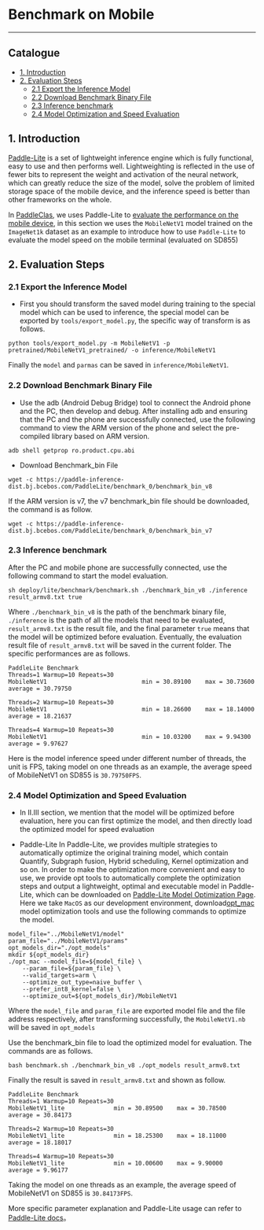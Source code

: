 # Benchmark on Mobile

---

## Catalogue

* [1. Introduction](#1)
* [2. Evaluation Steps](#2)
   * [2.1 Export the Inference Model](#2.1)
   * [2.2 Download Benchmark Binary File](#2.2)
   * [2.3 Inference benchmark](#2.3)
   * [2.4 Model Optimization and Speed Evaluation](#2.4)

<a name='1'></a>
## 1. Introduction

[Paddle-Lite](https://github.com/PaddlePaddle/Paddle-Lite) is a set of lightweight inference engine which is fully functional, easy to use and then performs well. Lightweighting is reflected in the use of fewer bits to represent the weight and activation of the neural network, which can greatly reduce the size of the model, solve the problem of limited storage space of the mobile device, and the inference speed is better than other frameworks on the whole.

In [PaddleClas](https://github.com/PaddlePaddle/PaddleClas), we uses Paddle-Lite to [evaluate the performance on the mobile device](../models/Mobile_en.md), in this section we uses the `MobileNetV1` model trained on the `ImageNet1k` dataset as an example to introduce how to use `Paddle-Lite` to evaluate the model speed on the mobile terminal (evaluated on SD855)

<a name='2'></a>
## 2. Evaluation Steps

<a name='2.1'></a>
### 2.1 Export the Inference Model

* First you should transform the saved model during training to the special model which can be used to inference, the special model can be exported by `tools/export_model.py`, the specific way of transform is as follows.

```shell
python tools/export_model.py -m MobileNetV1 -p pretrained/MobileNetV1_pretrained/ -o inference/MobileNetV1
```

Finally the `model` and `parmas` can be saved in `inference/MobileNetV1`.

<a name='2.2'></a>
### 2.2 Download Benchmark Binary File

* Use the adb (Android Debug Bridge) tool to connect the Android phone and the PC, then develop and debug. After installing adb and ensuring that the PC and the phone are successfully connected, use the following command to view the ARM version of the phone and select the pre-compiled library based on ARM version.

```shell
adb shell getprop ro.product.cpu.abi
```

* Download Benchmark_bin File

```shell
wget -c https://paddle-inference-dist.bj.bcebos.com/PaddleLite/benchmark_0/benchmark_bin_v8
```

If the ARM version is v7, the v7 benchmark_bin file should be downloaded, the command is as follow.

```shell
wget -c https://paddle-inference-dist.bj.bcebos.com/PaddleLite/benchmark_0/benchmark_bin_v7
```

<a name='2.3'></a>
### 2.3 Inference benchmark

After the PC and mobile phone are successfully connected, use the following command to start the model evaluation.

```
sh deploy/lite/benchmark/benchmark.sh ./benchmark_bin_v8 ./inference result_armv8.txt true
```

Where `./benchmark_bin_v8` is the path of the benchmark binary file, `./inference` is the path of all the models that need to be evaluated, `result_armv8.txt` is the result file, and the final parameter `true` means that the model will be optimized before evaluation. Eventually, the evaluation result file of `result_armv8.txt` will be saved in the current folder. The specific performances are as follows.

```
PaddleLite Benchmark
Threads=1 Warmup=10 Repeats=30
MobileNetV1                           min = 30.89100    max = 30.73600    average = 30.79750

Threads=2 Warmup=10 Repeats=30
MobileNetV1                           min = 18.26600    max = 18.14000    average = 18.21637

Threads=4 Warmup=10 Repeats=30
MobileNetV1                           min = 10.03200    max = 9.94300     average = 9.97627
```

Here is the model inference speed under different number of threads, the unit is FPS, taking model on one threads as an example, the average speed of MobileNetV1 on SD855 is `30.79750FPS`.

<a name='2.4'></a>
### 2.4 Model Optimization and Speed Evaluation

* In II.III section, we mention that the model will be optimized before evaluation, here you can  first optimize the model, and then directly load the optimized model for speed evaluation

* Paddle-Lite
In Paddle-Lite, we provides multiple strategies to automatically optimize the original training model, which contain Quantify, Subgraph fusion, Hybrid scheduling, Kernel optimization and so on. In order to make the optimization more convenient and easy to use, we provide opt tools to automatically complete the optimization steps and output a lightweight, optimal  and executable model in Paddle-Lite, which can be downloaded on [Paddle-Lite Model Optimization Page](https://paddle-lite.readthedocs.io/zh/latest/user_guides/model_optimize_tool.html). Here we take `MacOS` as our development environment, download[opt_mac](https://paddlelite-data.bj.bcebos.com/model_optimize_tool/opt_mac) model optimization tools and use the following commands to optimize the model.


```shell
model_file="../MobileNetV1/model"
param_file="../MobileNetV1/params"
opt_models_dir="./opt_models"
mkdir ${opt_models_dir}
./opt_mac --model_file=${model_file} \
    --param_file=${param_file} \
    --valid_targets=arm \
    --optimize_out_type=naive_buffer \
    --prefer_int8_kernel=false \
    --optimize_out=${opt_models_dir}/MobileNetV1
```

Where the `model_file` and `param_file` are exported model file and the file address respectively, after transforming successfully, the `MobileNetV1.nb` will be saved in `opt_models`



Use the benchmark_bin file to load the optimized model for evaluation. The commands are as follows.

```shell
bash benchmark.sh ./benchmark_bin_v8 ./opt_models result_armv8.txt
```

Finally the result is saved in `result_armv8.txt` and shown as follow.

```
PaddleLite Benchmark
Threads=1 Warmup=10 Repeats=30
MobileNetV1_lite              min = 30.89500    max = 30.78500    average = 30.84173

Threads=2 Warmup=10 Repeats=30
MobileNetV1_lite              min = 18.25300    max = 18.11000    average = 18.18017

Threads=4 Warmup=10 Repeats=30
MobileNetV1_lite              min = 10.00600    max = 9.90000     average = 9.96177
```


Taking the model on one threads as an example, the average speed of MobileNetV1 on SD855 is `30.84173FPS`.

More specific parameter explanation and Paddle-Lite usage can refer to [Paddle-Lite docs](https://paddle-lite.readthedocs.io/zh/latest/)。
